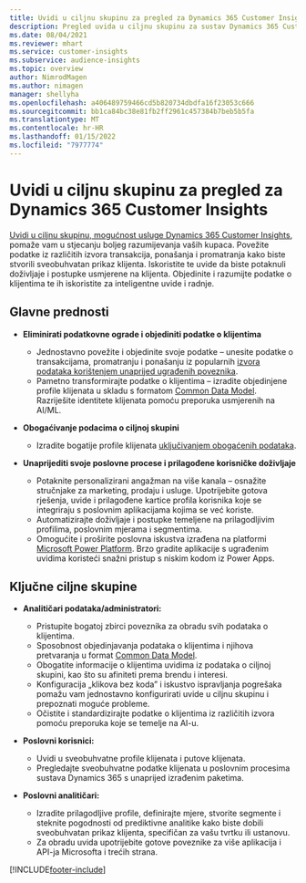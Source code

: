 ```yaml
---
title: Uvidi u ciljnu skupinu za pregled za Dynamics 365 Customer Insights
description: Pregled uvida u ciljnu skupinu za sustav Dynamics 365 Customer Insights.
ms.date: 08/04/2021
ms.reviewer: mhart
ms.service: customer-insights
ms.subservice: audience-insights
ms.topic: overview
author: NimrodMagen
ms.author: nimagen
manager: shellyha
ms.openlocfilehash: a406489759466cd5b820734dbdfa16f23053c666
ms.sourcegitcommit: bb1ca84bc38e81fb2ff2961c457384b7beb5b5fa
ms.translationtype: MT
ms.contentlocale: hr-HR
ms.lasthandoff: 01/15/2022
ms.locfileid: "7977774"
---
```

# <a name="audience-insights-for-dynamics-365-customer-insights-overview"></a>Uvidi u ciljnu skupinu za pregled za Dynamics 365 Customer Insights

[Uvidi u ciljnu skupinu, mogućnost usluge Dynamics 365 Customer Insights](https://dynamics.microsoft.com/ai/customer-insights/audience-insights-capability/), pomaže vam u stjecanju boljeg razumijevanja vaših kupaca. Povežite podatke iz različitih izvora transakcija, ponašanja i promatranja kako biste stvorili sveobuhvatan prikaz klijenta. Iskoristite te uvide da biste potaknuli doživljaje i postupke usmjerene na klijenta. Objedinite i razumijte podatke o klijentima te ih iskoristite za inteligentne uvide i radnje.

## <a name="main-benefits"></a>Glavne prednosti 

- **Eliminirati podatkovne ograde i objediniti podatke o klijentima**

  - Jednostavno povežite i objedinite svoje podatke – unesite podatke o transakcijama, promatranju i ponašanju iz popularnih [izvora podataka korištenjem unaprijed ugrađenih poveznika](data-sources.md).
  - Pametno transformirajte podatke o klijentima – izradite objedinjene profile klijenata u skladu s formatom [Common Data Model](/common-data-model/). Razriješite identitete klijenata pomoću preporuka usmjerenih na AI/ML.

- **Obogaćivanje podacima o ciljnoj skupini**

  - Izradite bogatije profile klijenata [uključivanjem obogaćenih podataka](enrichment-hub.md).  

- **Unaprijediti svoje poslovne procese i prilagođene korisničke doživljaje**

  - Potaknite personalizirani angažman na više kanala – osnažite stručnjake za marketing, prodaju i usluge. Upotrijebite gotova rješenja, uvide i prilagođene kartice profila korisnika koje se integriraju s poslovnim aplikacijama kojima se već koriste.
  - Automatizirajte doživljaje i postupke temeljene na prilagodljivim profilima, poslovnim mjerama i segmentima.
  - Omogućite i proširite poslovna iskustva izrađena na platformi [Microsoft Power Platform](https://powerplatform.microsoft.com/). Brzo gradite aplikacije s ugrađenim uvidima koristeći snažni pristup s niskim kodom iz Power Apps.  

## <a name="key-audiences"></a>Ključne ciljne skupine

- **Analitičari podataka/administratori:**

  - Pristupite bogatoj zbirci poveznika za obradu svih podataka o klijentima.
  - Sposobnost objedinjavanja podataka o klijentima i njihova pretvaranja u format [Common Data Model](/common-data-model/).
  - Obogatite informacije o klijentima uvidima iz podataka o ciljnoj skupini, kao što su afiniteti prema brendu i interesi.
  - Konfiguracija „klikova bez koda” i iskustvo ispravljanja pogrešaka pomažu vam jednostavno konfigurirati uvide u ciljnu skupinu i prepoznati moguće probleme.
  - Očistite i standardizirajte podatke o klijentima iz različitih izvora pomoću preporuka koje se temelje na AI-u.  

- **Poslovni korisnici:**

  - Uvidi u sveobuhvatne profile klijenata i putove klijenata.
  - Pregledajte sveobuhvatne podatke klijenata u poslovnim procesima sustava Dynamics 365 s unaprijed izrađenim paketima.

- **Poslovni analitičari:**

  - Izradite prilagodljive profile, definirajte mjere, stvorite segmente i steknite pogodnosti od prediktivne analitike kako biste dobili sveobuhvatan prikaz klijenta, specifičan za vašu tvrtku ili ustanovu.  
  - Za obradu uvida upotrijebite gotove poveznike za više aplikacija i API-ja Microsofta i trećih strana.

[!INCLUDE[footer-include](../includes/footer-banner.md)]